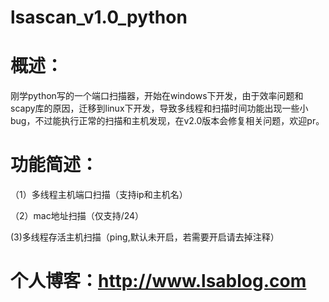 # lsascan_v1.0_python

# 概述：
刚学python写的一个端口扫描器，开始在windows下开发，由于效率问题和scapy库的原因，迁移到linux下开发，导致多线程和扫描时间功能出现一些小bug，不过能执行正常的扫描和主机发现，在v2.0版本会修复相关问题，欢迎pr。

# 功能简述：
（1）多线程主机端口扫描（支持ip和主机名）

（2）mac地址扫描（仅支持/24）

(3)多线程存活主机扫描（ping,默认未开启，若需要开启请去掉注释）


# 个人博客：http://www.lsablog.com
